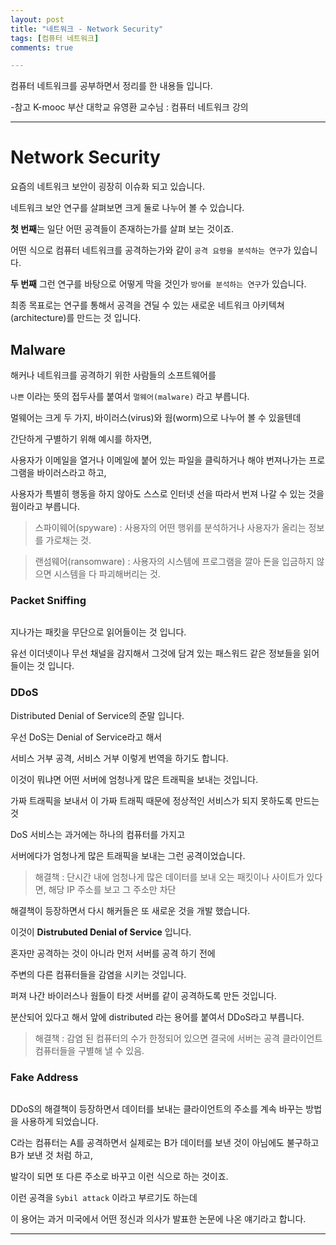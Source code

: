 ```yaml
---
layout: post
title: "네트워크 - Network Security"
tags: [컴퓨터 네트워크]
comments: true

---
```


컴퓨터 네트워크를 공부하면서 정리를 한 내용들 입니다.

-참고 K-mooc 부산 대학교 유영환 교수님 : 컴퓨터 네트워크 강의

---

# Network Security

요즘의 네트워크 보안이 굉장히 이슈화 되고 있습니다.

네트워크 보안 연구를 살펴보면 크게 둘로 나누어 볼 수 있습니다.

<strong>첫 번째</strong>는 일단 어떤 공격들이 존재하는가를 살펴 보는 것이죠. 

어떤 식으로 컴퓨터 네트워크를 공격하는가와 같이 `공격 요령을 분석하는 연구`가 있습니다.

<strong>두 번째</strong> 그런 연구를 바탕으로 어떻게 막을 것인가 `방어를 분석하는 연구`가 있습니다.

최종 목표로는 연구를 통해서 공격을 견딜 수 있는 새로운 네트워크 아키텍쳐(architecture)를 만드는 것 입니다.

## Malware

해커나 네트워크를 공격하기 위한 사람들의 소프트웨어를 

`나쁜` 이라는 뜻의 접두사를 붙여서 `멀웨어(malware)` 라고 부릅니다.

멀웨어는 크게 두 가지, 바이러스(virus)와 웜(worm)으로 나누어 볼 수 있을텐데 

간단하게 구별하기 위해 예시를 하자면,

사용자가 이메일을 열거나 이메일에 붙어 있는 파일을 클릭하거나 해야 번져나가는 프로그램을 바이러스라고 하고,

사용자가 특별히 행동을 하지 않아도 스스로 인터넷 선을 따라서 번져 나갈 수 있는 것을 웜이라고 부릅니다.

> 스파이웨어(spyware) : 사용자의 어떤 행위를 분석하거나 사용자가 올리는 정보를 가로채는 것.

> 랜섬웨어(ransomware) : 사용자의 시스템에 프로그램을 깔아 돈을 입금하지 않으면 시스템을 다 파괴해버리는 것.

### Packet Sniffing

<img src="">

지나가는 패킷을 무단으로 읽어들이는 것 입니다.

유선 이더넷이나 무선 채널을 감지해서 그것에 담겨 있는 패스워드 같은 정보들을 읽어 들이는 것 입니다.

### DDoS

Distributed Denial of Service의 준말 입니다.

우선 DoS는 Denial of Service라고 해서 

서비스 거부 공격, 서비스 거부 이렇게 번역을 하기도 합니다.

이것이 뭐냐면 어떤 서버에 엄청나게 많은 트래픽을 보내는 것입니다. 

가짜 트래픽을 보내서 이 가짜 트래픽 때문에 정상적인 서비스가 되지 못하도록 만드는 것

DoS 서비스는 과거에는 하나의 컴퓨터를 가지고 

서버에다가 엄청나게 많은 트래픽을 보내는 그런 공격이었습니다.

> 해결책 : 단시간 내에 엄청나게 많은 데이터를 보내 오는 패킷이나 사이트가 있다면, 해당 IP 주소를 보고 그 주소만 차단

해결책이 등장하면서 다시 해커들은 또 새로운 것을 개발 했습니다.

이것이 <strong>Distrubuted Denial of Service</strong> 입니다.

혼자만 공격하는 것이 아니라 먼저 서버를 공격 하기 전에 

주변의 다른 컴퓨터들을 감염을 시키는 것입니다.

퍼져 나간 바이러스나 웜들이 타겟 서버를 같이 공격하도록 만든 것입니다.

분산되어 있다고 해서 앞에 distributed 라는 용어를 붙여서 DDoS라고 부릅니다.

> 해결책 : 감염 된 컴퓨터의 수가 한정되어 있으면 결국에 서버는 공격 클라이언트 컴퓨터들을 구별해 낼 수 있음.

### Fake Address

<img src="">

DDoS의 해결책이 등장하면서 데이터를 보내는 클라이언트의 주소를 계속 바꾸는 방법을 사용하게 되었습니다.

C라는 컴퓨터는 A를 공격하면서 실제로는 B가 데이터를 보낸 것이 아님에도 불구하고 B가 보낸 것 처럼 하고, 

발각이 되면 또 다른 주소로 바꾸고 이런 식으로 하는 것이죠.

이런 공격을 `Sybil attack` 이라고 부르기도 하는데 

이 용어는 과거 미국에서 어떤 정신과 의사가 발표한 논문에 나온 얘기라고 합니다.

---
